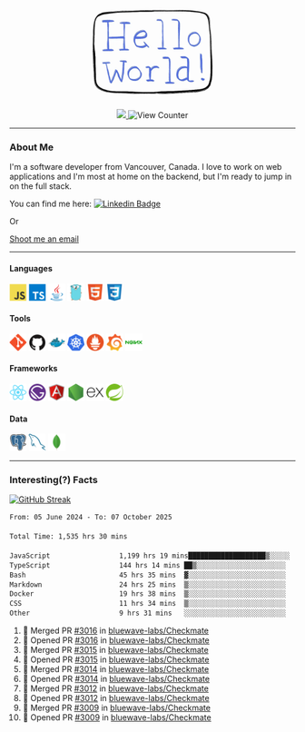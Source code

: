 <div align="center">
    <img src="./img/hello_world.webp" height="200px" width="">
    <div>
        <a href="https://www.linkedin.com/in/ajhollid">
            <img src="https://img.shields.io/badge/LinkedIn-blue"/>
        </a>
        <img src="https://komarev.com/ghpvc/?username=ajhollid&color=yellow" alt="View Counter">
    </div>
</div>

---

### About Me

I'm a software developer from Vancouver, Canada. I love to work on web applications and I'm most at home on the backend, but I'm ready to jump in on the full stack.

You can find me here: [![Linkedin Badge](https://img.shields.io/badge/-ajhollid-blue?style=flat&logo=Linkedin&logoColor=white)](https://www.linkedin.com/in/ajhollid)

Or

[Shoot me an email](mailto:ajhollid@gmail.com)

---

#### Languages

<div>
    <img src="./img/devicons/javascript-original.svg" width=30 height=30 alt="JavaScript">
    <img src="/img/devicons/typescript-original.svg" width=30 height=30 alt="TypeScript">
    <img src="./img/devicons/java-original.svg" width=30 height=30 alt="Java">
    <img src="./img/devicons/go-original.svg" width=30 height=30 alt="Golang">
    <img src="./img/devicons/html5-original.svg" width=30 height=30 alt="HTML 5">
    <img src="./img/devicons/css3-original.svg" width=30 height=30 alt="CSS 3">
</div>

#### Tools

<div>
    <img src="./img/devicons/git-original.svg" width=30 height=30 alt="Git">
    <img src="./img/devicons/github-original.svg" width=30 height=30 alt="Github">
    <img src="./img/devicons/docker-original.svg" width=30 
    height=30 alt="Docker">
    <img src="./img/devicons/kubernetes-original.svg" width=30 height=30 alt="K8">
    <img src="./img/devicons/prometheus-original.svg" width=30 height=30 alt="Prometheus">
    <img src="./img/devicons/grafana-original.svg" width=30 height=30 alt="Grafana">
    <img src="./img/devicons/nginx-original.svg" width=30 height=30 alt="Nginx">
</div>

#### Frameworks

<div>
    <img src="./img/devicons/react-original.svg" width=30 height=30 alt="React">
    <img src="./img/devicons/gatsby-original.svg" width=30 height=30 alt="Gatsby">
    <img src="./img/devicons/angularjs-original.svg" width=30 height=30 alt="AngularJS">
    <img src="./img/devicons/nodejs-original.svg" width=30 height=30 alt="NodeJS">
    <img src="./img/devicons/express-original.svg" width=30 height=30 alt="Express">
    <img src="./img/devicons/spring-original.svg" width=30 height=30 alt="Spring">
</div>

#### Data

<div>
    <img src="./img/devicons/postgresql-original.svg" width=30 height=30 alt="Postgresql">
    <img src="./img/devicons/mysql-original.svg" width=30 height=30 alt="Mysql">
    <img src="./img/devicons/mongodb-original.svg" width=30 height=30 alt="MongoDB">
</div>

---

### Interesting(?) Facts

[![GitHub Streak](http://github-readme-streak-stats.herokuapp.com?user=ajhollid)](https://git.io/streak-stats)

 <!--START_SECTION:waka-->

```txt
From: 05 June 2024 - To: 07 October 2025

Total Time: 1,535 hrs 30 mins

JavaScript                 1,199 hrs 19 mins███████████████████▒░░░░░   77.62 %
TypeScript                 144 hrs 14 mins ██▒░░░░░░░░░░░░░░░░░░░░░░   09.34 %
Bash                       45 hrs 35 mins  ▓░░░░░░░░░░░░░░░░░░░░░░░░   02.95 %
Markdown                   24 hrs 25 mins  ▒░░░░░░░░░░░░░░░░░░░░░░░░   01.58 %
Docker                     19 hrs 38 mins  ▒░░░░░░░░░░░░░░░░░░░░░░░░   01.27 %
CSS                        11 hrs 34 mins  ▒░░░░░░░░░░░░░░░░░░░░░░░░   00.75 %
Other                      9 hrs 31 mins   ░░░░░░░░░░░░░░░░░░░░░░░░░   00.62 %
```

<!--END_SECTION:waka-->


<!--START_SECTION:activity-->
1. 🎉 Merged PR [#3016](https://github.com/bluewave-labs/Checkmate/pull/3016) in [bluewave-labs/Checkmate](https://github.com/bluewave-labs/Checkmate)
2. 💪 Opened PR [#3016](https://github.com/bluewave-labs/Checkmate/pull/3016) in [bluewave-labs/Checkmate](https://github.com/bluewave-labs/Checkmate)
3. 🎉 Merged PR [#3015](https://github.com/bluewave-labs/Checkmate/pull/3015) in [bluewave-labs/Checkmate](https://github.com/bluewave-labs/Checkmate)
4. 💪 Opened PR [#3015](https://github.com/bluewave-labs/Checkmate/pull/3015) in [bluewave-labs/Checkmate](https://github.com/bluewave-labs/Checkmate)
5. 🎉 Merged PR [#3014](https://github.com/bluewave-labs/Checkmate/pull/3014) in [bluewave-labs/Checkmate](https://github.com/bluewave-labs/Checkmate)
6. 💪 Opened PR [#3014](https://github.com/bluewave-labs/Checkmate/pull/3014) in [bluewave-labs/Checkmate](https://github.com/bluewave-labs/Checkmate)
7. 🎉 Merged PR [#3012](https://github.com/bluewave-labs/Checkmate/pull/3012) in [bluewave-labs/Checkmate](https://github.com/bluewave-labs/Checkmate)
8. 💪 Opened PR [#3012](https://github.com/bluewave-labs/Checkmate/pull/3012) in [bluewave-labs/Checkmate](https://github.com/bluewave-labs/Checkmate)
9. 🎉 Merged PR [#3009](https://github.com/bluewave-labs/Checkmate/pull/3009) in [bluewave-labs/Checkmate](https://github.com/bluewave-labs/Checkmate)
10. 💪 Opened PR [#3009](https://github.com/bluewave-labs/Checkmate/pull/3009) in [bluewave-labs/Checkmate](https://github.com/bluewave-labs/Checkmate)
<!--END_SECTION:activity-->
